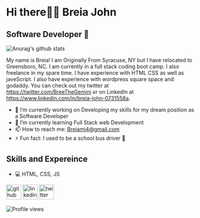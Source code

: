 # Hi there👋🏾 Breia John
## Software Developer 🚀


![Anurag's github stats](https://github-readme-stats.vercel.app/api?username=BreiaJohn)

My name is Breia! I am Originally From Syracuse, NY but I have relocated to Greensboro, NC. I am currently in a full stack coding boot camp. I also freelance in my spare time. I have experience with HTML CSS as well as javeScript. I also have experience with wordpress square space and godaddy. You can check out my twitter at https://twitter.com/BreeTheGemini or on LinkedIn at https://www.linkedin.com/in/breia-john-0731558a.

- 🔭 I’m currently working on Developing my skills for my dream position as a Software Developer 
- 🌱 I’m currently learning Full Stack web Development 
- 📫 How to reach me: Breiamj4@gmail.com 
- ⚡ Fun fact: I used to be a school bus driver 🚌

## Skills and Expereince

* 💻  HTML, CSS, JS



[<img src='https://cdn.jsdelivr.net/npm/simple-icons@3.0.1/icons/github.svg' alt='github' height='40'>](https://github.com/BreiaJohn)  [<img src='https://cdn.jsdelivr.net/npm/simple-icons@3.0.1/icons/linkedin.svg' alt='linkedin' height='40'>](https://www.linkedin.com/in/https://www.linkedin.com/in/breia-john-0731558a//)  [<img src='https://cdn.jsdelivr.net/npm/simple-icons@3.0.1/icons/twitter.svg' alt='twitter' height='40'>](https://twitter.com/https://twitter.com/BreeTheGemini)  

![Profile views](https://gpvc.arturio.dev/BreiaJohn)  
